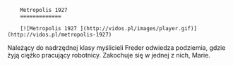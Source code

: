 
        Metropolis 1927 
        =============
        
        [![Metropolis 1927 ](http://vidos.pl/images/player.gif)](http://vidos.pl/metropolis-1927)
        
        
 Należący do nadrzędnej klasy myślicieli Freder odwiedza podziemia, gdzie żyją ciężko pracujący robotnicy. Zakochuje się w jednej z nich, Marie.
    